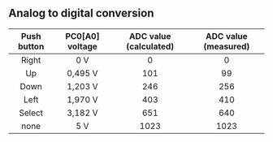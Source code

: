 ## Analog to digital conversion
| **Push button** | **PC0[A0] voltage** | **ADC value (calculated)** | **ADC value (measured)** |
   | :-: | :-: | :-: | :-: |
   | Right  | 0&nbsp;V | 0   | 0 |
   | Up     | 0,495&nbsp;V | 101 | 99 |
   | Down   |     1,203&nbsp;V  |  246   | 256 |
   | Left   |    1,970&nbsp;V   |   403  | 410 |
   | Select |    3,182&nbsp;V   |   651  | 640 |
   | none   |   5&nbsp;V    |   1023  | 1023 |
